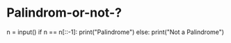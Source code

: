 # Palindrom-or-not-?
n = input()
if n == n[::-1]:
  print("Palindrome")
else:
  print("Not a Palindrome")
